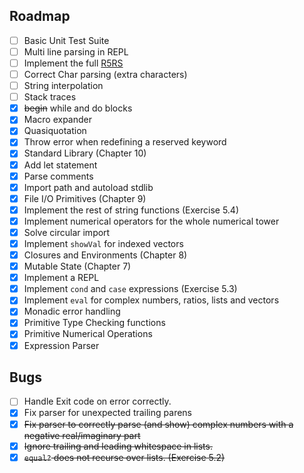 ## Roadmap

- [ ] Basic Unit Test Suite
- [ ] Multi line parsing in REPL
- [ ] Implement the full [R5RS](https://www.gnu.org/software/guile/docs/docs-1.6/guile-ref/R5RS-Index.html)
- [ ] Correct Char parsing (extra characters)
- [ ] String interpolation
- [ ] Stack traces
- [X] ~~begin~~ while and do blocks
- [X] Macro expander
- [X] Quasiquotation
- [X] Throw error when redefining a reserved keyword
- [X] Standard Library (Chapter 10)
- [X] Add let statement
- [X] Parse comments
- [X] Import path and autoload stdlib
- [X] File I/O Primitives (Chapter 9)
- [X] Implement the rest of string functions (Exercise 5.4)
- [X] Implement numerical operators for the whole numerical tower
- [X] Solve circular import
- [X] Implement `showVal` for indexed vectors
- [X] Closures and Environments (Chapter 8)
- [X] Mutable State (Chapter 7)
- [x] Implement a REPL
- [x] Implement `cond` and `case` expressions (Exercise 5.3)
- [x] Implement `eval` for complex numbers, ratios, lists and vectors
- [x] Monadic error handling
- [x] Primitive Type Checking functions
- [x] Primitive Numerical Operations
- [x] Expression Parser

## Bugs

- [ ] Handle Exit code on error correctly.
- [X] Fix parser for unexpected trailing parens
- [X] ~~Fix parser to correctly parse (and show) complex numbers with a negative real/imaginary part~~
- [X] ~~Ignore trailing and leading whitespace in lists.~~
- [X] ~~`equal?` does not recurse over lists. (Exercise 5.2)~~
